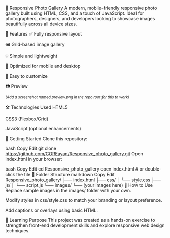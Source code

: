 📸 Responsive Photo Gallery
A modern, mobile-friendly responsive photo gallery built using HTML, CSS, and a touch of JavaScript. Ideal for photographers, designers, and developers looking to showcase images beautifully across all device sizes.

🌟 Features
✅ Fully responsive layout

🖼️ Grid-based image gallery

💡 Simple and lightweight

📱 Optimized for mobile and desktop

🎨 Easy to customize

📷 Preview

<sup><em>(Add a screenshot named preview.png in the repo root for this to work)</em></sup>

🛠️ Technologies Used
HTML5

CSS3 (Flexbox/Grid)

JavaScript (optional enhancements)

🚀 Getting Started
Clone this repository:

bash
Copy
Edit
git clone https://github.com/COREayan/Responsive_photo_gallery.git
Open index.html in your browser:

bash
Copy
Edit
cd Responsive_photo_gallery
open index.html   # or double-click the file
🧩 Folder Structure
markdown
Copy
Edit
Responsive_photo_gallery/
├── index.html
├── css/
│   └── style.css
├── js/
│   └── script.js
└── images/
    └── (your images here)
📌 How to Use
Replace sample images in the images/ folder with your own.

Modify styles in css/style.css to match your branding or layout preference.

Add captions or overlays using basic HTML.

🧠 Learning Purpose
This project was created as a hands-on exercise to strengthen front-end development skills and explore responsive web design techniques.

